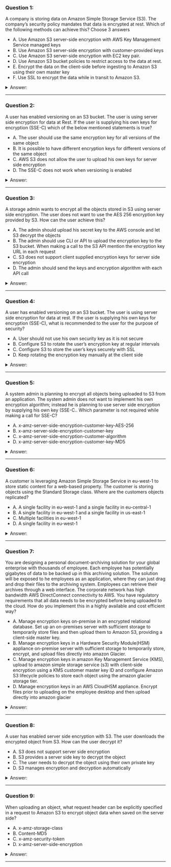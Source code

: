 ### Question 1:

A company is storing data on Amazon Simple Storage Service (S3). The company’s security policy mandates that data is encrypted at rest. Which of the following methods can achieve this? Choose 3 answers

- A. Use Amazon S3 server-side encryption with AWS Key Management Service managed keys
- B. Use Amazon S3 server-side encryption with customer-provided keys
- C. Use Amazon S3 server-side encryption with EC2 key pair.
- D. Use Amazon S3 bucket policies to restrict access to the data at rest.
- E. Encrypt the data on the client-side before ingesting to Amazon S3 using their own master key
- F. Use SSL to encrypt the data while in transit to Amazon S3.

<details><summary>Answer:</summary><p>
[A, B, E]

Categories:
[S3, KMS, EC2]

Explanation:

Question 1@http://jayendrapatil.com/aws-s3-data-protection/

</p></details><hr>

### Question 2:

A user has enabled versioning on an S3 bucket. The user is using server side encryption for data at Rest. If the user is supplying his own keys for encryption (SSE-C) which of the below mentioned statements is true?

- A. The user should use the same encryption key for all versions of the same object
- B. It is possible to have different encryption keys for different versions of the same object
- C. AWS S3 does not allow the user to upload his own keys for server side encryption
- D. The SSE-C does not work when versioning is enabled

<details><summary>Answer:</summary><p>
[B]

Categories:
[S3]

Explanation:

Question 2@http://jayendrapatil.com/aws-s3-data-protection/

</p></details><hr>

### Question 3:

A storage admin wants to encrypt all the objects stored in S3 using server side encryption. The user does not want to use the AES 256 encryption key provided by S3. How can the user achieve this?

- A. The admin should upload his secret key to the AWS console and let S3 decrypt the objects
- B. The admin should use CLI or API to upload the encryption key to the S3 bucket. When making a call to the S3 API mention the encryption key URL in each request
- C. S3 does not support client supplied encryption keys for server side encryption
- D. The admin should send the keys and encryption algorithm with each API call

<details><summary>Answer:</summary><p>
[D]

Categories:
[S3]

Explanation:

Question 3@http://jayendrapatil.com/aws-s3-data-protection/

</p></details><hr>

### Question 4:

A user has enabled versioning on an S3 bucket. The user is using server side encryption for data at rest. If the user is supplying his own keys for encryption (SSE-C), what is recommended to the user for the purpose of security?

- A. User should not use his own security key as it is not secure
- B. Configure S3 to rotate the user’s encryption key at regular intervals
- C. Configure S3 to store the user’s keys securely with SSL
- D. Keep rotating the encryption key manually at the client side

<details><summary>Answer:</summary><p>
[D]

Categories:
[S3]

Explanation:

Question 4@http://jayendrapatil.com/aws-s3-data-protection/

</p></details><hr>

### Question 5:

A system admin is planning to encrypt all objects being uploaded to S3 from an application. The system admin does not want to implement his own encryption algorithm; instead he is planning to use server side encryption by supplying his own key (SSE-C.. Which parameter is not required while making a call for SSE-C?

- A. x-amz-server-side-encryption-customer-key-AES-256
- B. x-amz-server-side-encryption-customer-key
- C. x-amz-server-side-encryption-customer-algorithm
- D. x-amz-server-side-encryption-customer-key-MD5

<details><summary>Answer:</summary><p>
[A]

Categories:
[S3]

Explanation:

Question 5@http://jayendrapatil.com/aws-s3-data-protection/

</p></details><hr>

### Question 6:

A customer is leveraging Amazon Simple Storage Service in eu-west-1 to store static content for a web-based property. The customer is storing objects using the Standard Storage class. Where are the customers objects replicated?

- A. A single facility in eu-west-1 and a single facility in eu-central-1
- B. A single facility in eu-west-1 and a single facility in us-east-1
- C. Multiple facilities in eu-west-1
- D. A single facility in eu-west-1

<details><summary>Answer:</summary><p>
[C]

Categories:
[S3]

Explanation:

Question 6@http://jayendrapatil.com/aws-s3-data-protection/

</p></details><hr>

### Question 7:

You are designing a personal document-archiving solution for your global enterprise with thousands of employee. Each employee has potentially gigabytes of data to be backed up in this archiving solution. The solution will be exposed to he employees as an application, where they can just drag and drop their files to the archiving system. Employees can retrieve their archives through a web interface. The corporate network has high bandwidth AWS DirectConnect connectivity to AWS. You have regulatory requirements that all data needs to be encrypted before being uploaded to the cloud. How do you implement this in a highly available and cost efficient way?

- A. Manage encryption keys on-premise in an encrypted relational database. Set up an on-premises server with sufficient storage to temporarily store files and then upload them to Amazon S3, providing a client-side master key. 
- B. Manage encryption keys in a Hardware Security Module(HSM) appliance on-premise server with sufficient storage to temporarily store, encrypt, and upload files directly into amazon Glacier. 
- C. Manage encryption keys in amazon Key Management Service (KMS), upload to amazon simple storage service (s3) with client-side encryption using a KMS customer master key ID and configure Amazon S3 lifecycle policies to store each object using the amazon glacier storage tier.
- D. Manage encryption keys in an AWS CloudHSM appliance. Encrypt files prior to uploading on the employee desktop and then upload directly into amazon glacier 

<details><summary>Answer:</summary><p>
[C]

Categories:
[S3, SES, KMS, Glacier]

Explanation:

Question 7@http://jayendrapatil.com/aws-s3-data-protection/

A: Storing temporary increases cost and not a high availability option

B: Not cost effective

C: with CSE-KMS the encryption happens at client side before the object is upload to S3 and KMS is cost effective as well

D: Not cost effective

</p></details><hr>

### Question 8:

A user has enabled server side encryption with S3. The user downloads the encrypted object from S3. How can the user decrypt it?

- A. S3 does not support server side encryption
- B. S3 provides a server side key to decrypt the object
- C. The user needs to decrypt the object using their own private key
- D. S3 manages encryption and decryption automatically

<details><summary>Answer:</summary><p>
[D]

Categories:
[S3]

Explanation:

Question 8@http://jayendrapatil.com/aws-s3-data-protection/

</p></details><hr>

### Question 9:

When uploading an object, what request header can be explicitly specified in a request to Amazon S3 to encrypt object data when saved on the server side?

- A. x-amz-storage-class
- B. Content-MD5
- C. x-amz-security-token
- D. x-amz-server-side-encryption

<details><summary>Answer:</summary><p>
[D]

Categories:
[S3]

Explanation:

Question 9@http://jayendrapatil.com/aws-s3-data-protection/

</p></details><hr>

